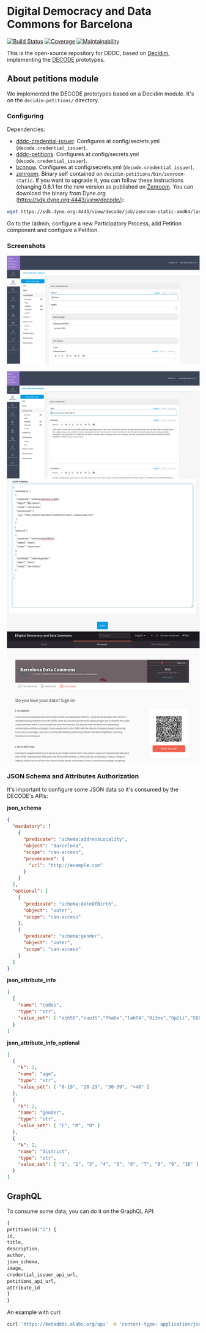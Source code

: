 # Digital Democracy and Data Commons for Barcelona
[![Build Status](https://img.shields.io/circleci/project/github/alabs/decidim-module-petitions/master.svg)](https://circleci.com/gh/alabs/decidim-module-petitions)
[![Coverage](https://img.shields.io/codeclimate/coverage/alabs/decidim-module-petitions.svg)](https://codeclimate.com/github/alabs/decidim-module-petitions)
[![Maintainability](https://img.shields.io/codeclimate/maintainability/alabs/decidim-module-petitions.svg)](https://codeclimate.com/github/alabs/decidim-module-petitions)

This is the open-source repository for DDDC, based on [Decidim](https://github.com/decidim/decidim),
implementing the [DECODE](https://decodeproject.eu/) prototypes.

## About petitions module

We implemented the DECODE prototypes based on a Decidim module. It's on the `decidim-petitions/` directory.

### Configuring

Dependencies:

* [dddc-credential-issuer](https://github.com/DECODEproject/dddc-credential-issuer). Configures at config/secrets.yml (`decode.credential_issuer`).
* [dddc-petitions](https://github.com/DECODEproject/dddc-petition-api). Configures at config/secrets.yml (`decode.credential_issuer`).
* [bcnnow](https://github.com/DECODEproject/bcnnow). Configures at config/secrets.yml (`decode.credential_issuer`).
* [zenroom](https://github.com/DECODEproject/zenroom). Binary self contained on `decidim-petitions/bin/zenroom-static`. If you want to upgrade it, you can follow these instructions (changing 0.8.1 for the new version as published on [Zenroom](https://github.com/DECODEproject/zenroom). You can download the binary from Dyne.org (https://sdk.dyne.org:4443/view/decode/):

```bash
wget https://sdk.dyne.org:4443/view/decode/job/zenroom-static-amd64/lastSuccessfulBuild/artifact/src/zenroom-static -O decidim-petitions/bin/zenroom-static
```

Go to the /admin, configure a new Participatory Process, add Petition component and configure a Petition.

### Screenshots

![](docs/decode-petitions-01.png)
![](docs/decode-petitions-02.png)
![](docs/decode-petitions-03.png)
![](docs/decode-petitions-04.png)
![](docs/decode-petitions-05.png)

### JSON Schema and Attributes Authorization

It's important to configure some JSON data so it's consumed by the DECODE's APIs:

**json_schema**

```json
{
  "mandatory": [
    {
      "predicate": "schema:addressLocality",
      "object": "Barcelona",
      "scope": "can-access",
      "provenance": {
        "url": "http://example.com"
      }
    }
  ],
  "optional": [
    {
      "predicate": "schema:dateOfBirth",
      "object": "voter",
      "scope": "can-access"
    },
    {
      "predicate": "schema:gender",
      "object": "voter",
      "scope": "can-access"
    }
  ]
}
```

**json_attribute_info**

```json
[
  {
    "name": "codes",
    "type": "str",
    "value_set": [ "eih5O","nuu3S","Pha6x","lahT4","Ri3ex","Op2ii","EG5th","ca5Ca","TuSh1","ut0iY","Eing8","Iep1H","yei2A","ahf3I","Oaf8f","nai1H","aib5V","ohH5v","eim2E","Nah5l","ooh5C","Uqu3u","Or2ei","aF9fa","ooc8W" ]
  }
]
```

**json_attribute_info_optional**

```json
[
  {
    "k": 2,
    "name": "age",
    "type": "str",
    "value_set": [ "0-19", "20-29", "30-39", ">40" ]
  },
  {
    "k": 2,
    "name": "gender",
    "type": "str",
    "value_set": [ "F", "M", "O" ]
  },
  {
    "k": 2,
    "name": "district",
    "type": "str",
    "value_set": [ "1", "2", "3", "4", "5", "6", "7", "8", "9", "10" ]
  }
]
```

## GraphQL

To consume some data, you can do it on the GraphQL API:

```graphql
{
petition(id:"1") {
id,
title,
description,
author,
json_schema,
image,
credential_issuer_api_url,
petitions_api_url,
attribute_id
}
}
```

An example with curl:

```bash
curl 'https://betadddc.alabs.org/api' -H 'content-type: application/json'  --data '{"query":"{ petition(id:\"1\") { id, title, description, author, json_schema, image, credential_issuer_api_url, petitions_api_url, attribute_id } }"}'
```
